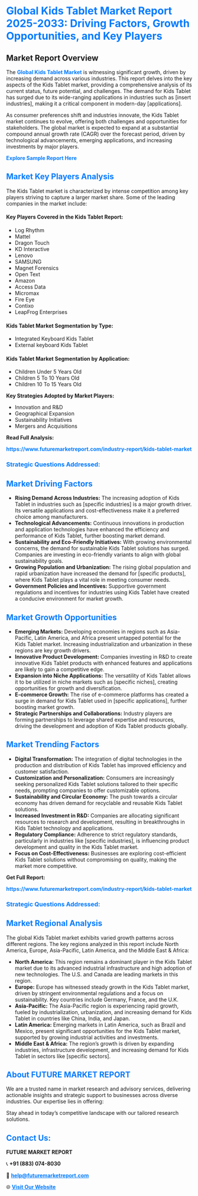 <h1 style="color: #007BFF;">Global Kids Tablet Market Report 2025-2033: Driving Factors, Growth Opportunities, and Key Players</h1>

<section id="overview">
<h2>Market Report Overview</h2>
<p>The <a href="https://www.futuremarketreport.com/industry-report/kids-tablet-market" style="color: #007BFF; text-decoration: none;"><strong>Global Kids Tablet Market</strong></a> is witnessing significant growth, driven by increasing demand across various industries. This report delves into the key aspects of the Kids Tablet market, providing a comprehensive analysis of its current status, future potential, and challenges. The demand for Kids Tablet has surged due to its wide-ranging applications in industries such as [insert industries], making it a critical component in modern-day [applications].</p>
<p>As consumer preferences shift and industries innovate, the Kids Tablet market continues to evolve, offering both challenges and opportunities for stakeholders. The global market is expected to expand at a substantial compound annual growth rate (CAGR) over the forecast period, driven by technological advancements, emerging applications, and increasing investments by major players.</p>
</section>

<section id="overview">
<p><a href="https://www.futuremarketreport.com/request-sample/reportId=115410" style="color: #007BFF; text-decoration: none;"><strong>Explore Sample Report Here</strong></a></p>
</section>

<section id="key-players">
<h2 style="color: #007BFF;">Market Key Players Analysis</h2>
<p>The Kids Tablet market is characterized by intense competition among key players striving to capture a larger market share. Some of the leading companies in the market include:</p>
<h4>Key Players Covered in the Kids Tablet Report:</h4>
<ul><li>Log Rhythm</li><li>Mattel</li><li>Dragon Touch</li><li>KD Interactive</li><li>Lenovo</li><li>SAMSUNG</li><li>Magnet Forensics</li><li>Open Text</li><li>Amazon</li><li>Access Data</li><li>Micromax</li><li>Fire Eye</li><li>Contixo</li><li>LeapFrog Enterprises</li></ul>
<h4>Kids Tablet Market Segmentation by Type:</h4>
<ul><li>Integrated Keyboard Kids Tablet</li><li>External keyboard Kids Tablet</li></ul>

<h4>Kids Tablet Market Segmentation by Application:</h4>
<ul><li>Children Under 5 Years Old</li><li>Children 5 To 10 Years Old</li><li>Children 10 To 15 Years Old</li></ul>
<p><strong>Key Strategies Adopted by Market Players:</strong></p>
<ul>
<li>Innovation and R&D</li>
<li>Geographical Expansion</li>
<li>Sustainability Initiatives</li>
<li>Mergers and Acquisitions</li>
</ul>
</section>

<section>
<p><strong>Read Full Analysis: </strong></p><a href="https://www.futuremarketreport.com/industry-report/kids-tablet-market" style="color: #007BFF; text-decoration: none;"><strong>https://www.futuremarketreport.com/industry-report/kids-tablet-market</strong></a>
<h3 style="color: #007BFF;">Strategic Questions Addressed:</h3>
</section>

<section id="driving-factors">
<h2 style="color: #007BFF;">Market Driving Factors</h2>
<ul>
<li><strong>Rising Demand Across Industries:</strong> The increasing adoption of Kids Tablet in industries such as [specific industries] is a major growth driver. Its versatile applications and cost-effectiveness make it a preferred choice among manufacturers.</li>
<li><strong>Technological Advancements:</strong> Continuous innovations in production and application technologies have enhanced the efficiency and performance of Kids Tablet, further boosting market demand.</li>
<li><strong>Sustainability and Eco-Friendly Initiatives:</strong> With growing environmental concerns, the demand for sustainable Kids Tablet solutions has surged. Companies are investing in eco-friendly variants to align with global sustainability goals.</li>
<li><strong>Growing Population and Urbanization:</strong> The rising global population and rapid urbanization have increased the demand for [specific products], where Kids Tablet plays a vital role in meeting consumer needs.</li>
<li><strong>Government Policies and Incentives:</strong> Supportive government regulations and incentives for industries using Kids Tablet have created a conducive environment for market growth.</li>
</ul>
</section>

<section id="growth-opportunities">
<h2 style="color: #007BFF;">Market Growth Opportunities</h2>
<ul>
<li><strong>Emerging Markets:</strong> Developing economies in regions such as Asia-Pacific, Latin America, and Africa present untapped potential for the Kids Tablet market. Increasing industrialization and urbanization in these regions are key growth drivers.</li>
<li><strong>Innovative Product Development:</strong> Companies investing in R&D to create innovative Kids Tablet products with enhanced features and applications are likely to gain a competitive edge.</li>
<li><strong>Expansion into Niche Applications:</strong> The versatility of Kids Tablet allows it to be utilized in niche markets such as [specific niches], creating opportunities for growth and diversification.</li>
<li><strong>E-commerce Growth:</strong> The rise of e-commerce platforms has created a surge in demand for Kids Tablet used in [specific applications], further boosting market growth.</li>
<li><strong>Strategic Partnerships and Collaborations:</strong> Industry players are forming partnerships to leverage shared expertise and resources, driving the development and adoption of Kids Tablet products globally.</li>
</ul>
</section>

<section id="trending-factors">
<h2 style="color: #007BFF;">Market Trending Factors</h2>
<ul>
<li><strong>Digital Transformation:</strong> The integration of digital technologies in the production and distribution of Kids Tablet has improved efficiency and customer satisfaction.</li>
<li><strong>Customization and Personalization:</strong> Consumers are increasingly seeking personalized Kids Tablet solutions tailored to their specific needs, prompting companies to offer customizable options.</li>
<li><strong>Sustainability and Circular Economy:</strong> The push towards a circular economy has driven demand for recyclable and reusable Kids Tablet solutions.</li>
<li><strong>Increased Investment in R&D:</strong> Companies are allocating significant resources to research and development, resulting in breakthroughs in Kids Tablet technology and applications.</li>
<li><strong>Regulatory Compliance:</strong> Adherence to strict regulatory standards, particularly in industries like [specific industries], is influencing product development and quality in the Kids Tablet market.</li>
<li><strong>Focus on Cost-Effectiveness:</strong> Businesses are exploring cost-efficient Kids Tablet solutions without compromising on quality, making the market more competitive.</li>
</ul>
</section>

<section>
<p><strong>Get Full Report: </strong></p><a href="https://www.futuremarketreport.com/industry-report/kids-tablet-market" style="color: #007BFF; text-decoration: none;"><strong>https://www.futuremarketreport.com/industry-report/kids-tablet-market</strong></a>
<h3 style="color: #007BFF;">Strategic Questions Addressed:</h3>
</section>


<section id="regional-analysis">
<h2 style="color: #007BFF;">Market Regional Analysis</h2>
<p>The global Kids Tablet market exhibits varied growth patterns across different regions. The key regions analyzed in this report include North America, Europe, Asia-Pacific, Latin America, and the Middle East & Africa:</p>
<ul>
<li><strong>North America:</strong> This region remains a dominant player in the Kids Tablet market due to its advanced industrial infrastructure and high adoption of new technologies. The U.S. and Canada are leading markets in this region.</li>
<li><strong>Europe:</strong> Europe has witnessed steady growth in the Kids Tablet market, driven by stringent environmental regulations and a focus on sustainability. Key countries include Germany, France, and the U.K.</li>
<li><strong>Asia-Pacific:</strong> The Asia-Pacific region is experiencing rapid growth, fueled by industrialization, urbanization, and increasing demand for Kids Tablet in countries like China, India, and Japan.</li>
<li><strong>Latin America:</strong> Emerging markets in Latin America, such as Brazil and Mexico, present significant opportunities for the Kids Tablet market, supported by growing industrial activities and investments.</li>
<li><strong>Middle East & Africa:</strong> The region’s growth is driven by expanding industries, infrastructure development, and increasing demand for Kids Tablet in sectors like [specific sectors].</li>
</ul>
</section>

<footer>
<h2 style="color: #007BFF;">About FUTURE MARKET REPORT</h2>
<p>We are a trusted name in market research and advisory services, delivering actionable insights and strategic support to businesses across diverse industries. Our expertise lies in offering:</p>

<p>Stay ahead in today’s competitive landscape with our tailored research solutions.</p>

<h2 style="color: #007BFF;">Contact Us:</h2>
<p><strong>FUTURE MARKET REPORT</strong></p>
<p>📞 <strong>+91 (883) 074-8030</strong></p>
<p>📧 <strong><a href="mailto:help@futuremarketreport.com" style="color: #007BFF;">help@futuremarketreport.com</a></strong></p>
<p>🌐 <strong><a href="https://www.futuremarketreport.com/" style="color: #007BFF;">Visit Our Website</a></strong></p>
</footer>